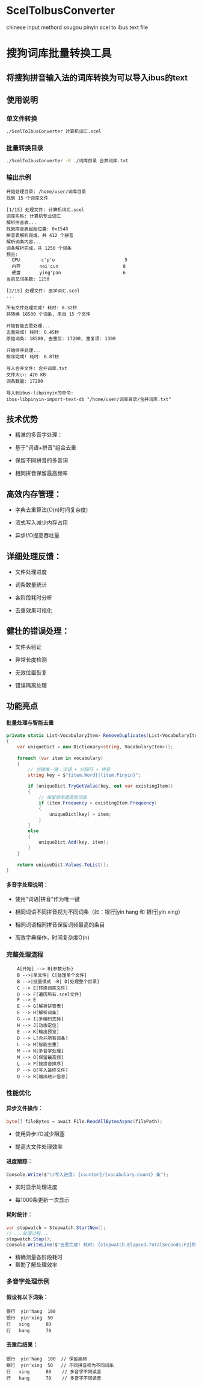 # ScelToIbusConverter
chinese input methord sougou pinyin scel to ibus text file
# 搜狗词库批量转换工具

## 将搜狗拼音输入法的词库转换为可以导入ibus的text

## 使用说明
### 单文件转换
```bash
./ScelToIbusConverter 计算机词汇.scel
```
### 批量转换目录
```bash
./ScelToIbusConverter -R ./词库目录 合并词库.txt
```
### 输出示例
```
开始处理目录: /home/user/词库目录
找到 15 个词库文件

[1/15] 处理文件: 计算机词汇.scel
词库名称: 计算机专业词汇
解析拼音表...
找到拼音表起始位置: 0x1548
拼音表解析完成，共 412 个拼音
解析词条内容...
词条解析完成，共 1250 个词条
预览:
  CPU        c'p'u                          5
  内存       nei'cun                        8
  硬盘       ying'pan                       6
当前总词条数: 1250

[2/15] 处理文件: 医学词汇.scel
...

所有文件处理完成! 耗时: 8.32秒
共转换 18500 个词条, 来自 15 个文件

开始智能去重处理...
去重完成! 耗时: 0.45秒
原始词条: 18500, 去重后: 17200, 重复项: 1300

开始排序处理...
排序完成! 耗时: 0.87秒

写入合并文件: 合并词库.txt
文件大小: 420 KB
词条数量: 17200

导入到ibus-libpinyin的命令:
ibus-libpinyin-import-text-db "/home/user/词库目录/合并词库.txt"
```
## 技术优势
- 精准的多音字处理：

- 基于"词语+拼音"组合去重

- 保留不同拼音的多音词

- 相同拼音保留最高频率

## 高效内存管理：

- 字典去重算法(O(n)时间复杂度)

- 流式写入减少内存占用

- 异步I/O提高吞吐量

## 详细处理反馈：

- 文件处理进度

- 词条数量统计

- 各阶段耗时分析

- 去重效果可视化

## 健壮的错误处理：

- 文件头验证

- 异常长度检测

- 无效位置恢复

- 错误隔离处理

## 功能亮点
#### 批量处理与智能去重
``` c#
private static List<VocabularyItem> RemoveDuplicates(List<VocabularyItem> vocabulary)
{
    var uniqueDict = new Dictionary<string, VocabularyItem>();
    
    foreach (var item in vocabulary)
    {
        // 创建唯一键：词语 + 分隔符 + 拼音
        string key = $"{item.Word}|{item.Pinyin}";
        
        if (uniqueDict.TryGetValue(key, out var existingItem))
        {
            // 保留频率更高的词条
            if (item.Frequency > existingItem.Frequency)
            {
                uniqueDict[key] = item;
            }
        }
        else
        {
            uniqueDict.Add(key, item);
        }
    }
    
    return uniqueDict.Values.ToList();
}
```
#### 多音字处理说明：

- 使用"词语|拼音"作为唯一键

- 相同词语不同拼音视为不同词条（如：银行|yin hang 和 银行|yin xing）

- 相同词语相同拼音保留词频最高的条目

- 高效字典操作，时间复杂度O(n)

### 完整处理流程


```graph TD
    A[开始] --> B{参数分析}
    B -->|单文件| C[处理单个文件]
    B -->|批量模式 -R| D[处理整个目录]
    C --> E[转换词库文件]
    D --> F[遍历所有.scel文件]
    F --> E
    E --> G[解析拼音表]
    E --> H[解析词条]
    G --> I[多编码支持]
    H --> J[动态定位]
    E --> K[输出预览]
    D --> L[合并所有词条]
    L --> M[智能去重]
    M --> N[多音字处理]
    M --> O[保留最高频]
    L --> P[按拼音排序]
    P --> Q[写入最终文件]
    Q --> R[输出统计信息]
```
### 性能优化
#### 异步文件操作：
```c#
byte[] fileBytes = await File.ReadAllBytesAsync(filePath);
```
- 使用异步I/O减少阻塞

- 提高大文件处理效率

#### 进度跟踪：
```c#
Console.Write($"\r写入进度: {counter}/{vocabulary.Count} 条");
```
- 实时显示处理进度

- 每1000条更新一次显示

#### 耗时统计：
```c#
var stopwatch = Stopwatch.StartNew();
// ...处理过程...
stopwatch.Stop();
Console.WriteLine($"去重完成! 耗时: {stopwatch.Elapsed.TotalSeconds:F2}秒");
```
- 精确测量各阶段耗时
- 帮助了解处理效率

### 多音字处理示例
#### 假设有以下词条：
```
银行  yin'hang  100
银行  yin'xing  50
行   xing      80
行   hang      70
```
#### 去重后结果：
```
银行  yin'hang  100  // 保留高频
银行  yin'xing  50   // 不同拼音视为不同词条
行   xing      80    // 多音字不同读音
行   hang      70    // 多音字不同读音
```
